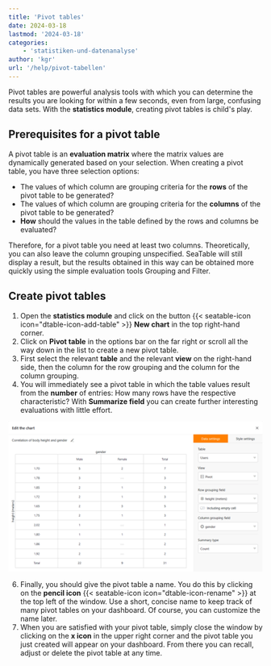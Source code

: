 ```yaml
---
title: 'Pivot tables'
date: 2024-03-18
lastmod: '2024-03-18'
categories:
    - 'statistiken-und-datenanalyse'
author: 'kgr'
url: '/help/pivot-tabellen'
---
```


Pivot tables are powerful analysis tools with which you can determine the results you are looking for within a few seconds, even from large, confusing data sets. With the **statistics module**, creating pivot tables is child's play.

## Prerequisites for a pivot table

A pivot table is an **evaluation matrix** where the matrix values are dynamically generated based on your selection. When creating a pivot table, you have three selection options:

- The values of which column are grouping criteria for the **rows** of the pivot table to be generated?
- The values of which column are grouping criteria for the **columns** of the pivot table to be generated?
- **How** should the values in the table defined by the rows and columns be evaluated?

Therefore, for a pivot table you need at least two columns. Theoretically, you can also leave the column grouping unspecified. SeaTable will still display a result, but the results obtained in this way can be obtained more quickly using the simple evaluation tools Grouping and Filter.

## Create pivot tables

1. Open the **statistics module** and click on the button {{< seatable-icon icon="dtable-icon-add-table" >}} **New chart** in the top right-hand corner.
2. Click on **Pivot table** in the options bar on the far right or scroll all the way down in the list to create a new pivot table.
3. First select the relevant **table** and the relevant **view** on the right-hand side, then the column for the row grouping and the column for the column grouping.
4. You will immediately see a pivot table in which the table values result from the **number** of entries: How many rows have the respective characteristic? With **Summarize field** you can create further interesting evaluations with little effort.

![Pivot table](images/Pivot-Tabelle.png)

6. Finally, you should give the pivot table a name. You do this by clicking on the **pencil icon** {{< seatable-icon icon="dtable-icon-rename" >}} at the top left of the window. Use a short, concise name to keep track of many pivot tables on your dashboard. Of course, you can customize the name later.
7. When you are satisfied with your pivot table, simply close the window by clicking on the **x icon** in the upper right corner and the pivot table you just created will appear on your dashboard. From there you can recall, adjust or delete the pivot table at any time.

